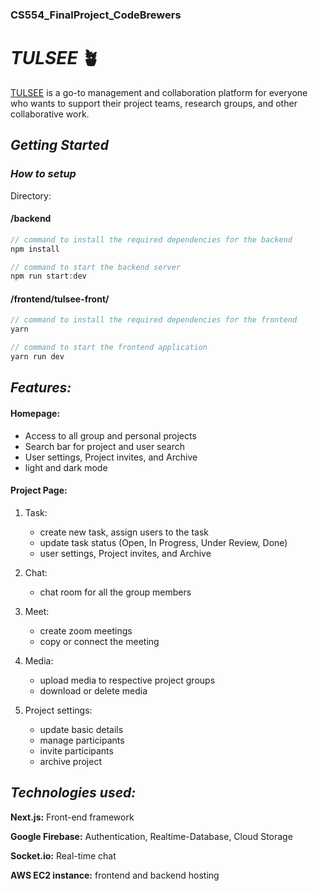 ### CS554_FinalProject_CodeBrewers

# *TULSEE* 🪴

[TULSEE](http://34.238.51.139:3000/) is a go-to management and collaboration platform for everyone who wants to support their project teams, research groups, and other collaborative work.

## *Getting Started*

### *How to setup*

Directory:
#### /backend
```javascript
// command to install the required dependencies for the backend
npm install

// command to start the backend server
npm run start:dev
```

#### /frontend/tulsee-front/
```javascript
// command to install the required dependencies for the frontend
yarn

// command to start the frontend application
yarn run dev
```

## *Features:*

#### Homepage: 
   - Access to all group and personal projects
   - Search bar for project and user search
   - User settings, Project invites, and Archive
   - light and dark mode

#### Project Page: 
1. Task:
   - create new task, assign users to the task
   - update task status (Open, In Progress, Under Review, Done)
   - user settings, Project invites, and Archive

2. Chat:
   - chat room for all the group members

3. Meet:
   - create zoom meetings 
   - copy or connect the meeting

4. Media:
   - upload media to respective project groups 
   - download or delete media

5. Project settings:
   - update basic details 
   - manage participants
   - invite participants
   - archive project


## *Technologies used:*
**Next.js:**  Front-end framework

**Google Firebase:**  Authentication, Realtime-Database, Cloud Storage

**Socket.io:**  Real-time chat

**AWS EC2 instance:**  frontend and backend hosting
